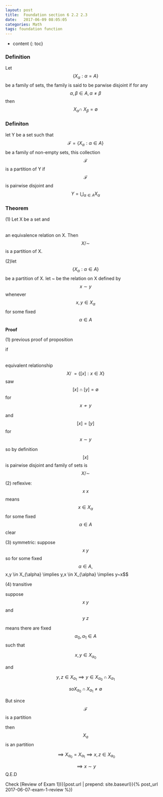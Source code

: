 ```yaml
---
layout: post
title:  Foundation section 6 2.2 2.3
date:   2017-06-09 08:05:05
categories: Math
tags: foundation function 
---
```

* content
{: toc}






### Definition
Let $$\{X_{\alpha}: \alpha = A\}$$ be a family of sets, the family is said to be parwise disjoint if for any $$\alpha,\beta \in A,\alpha ≠ \beta$$ then $$X_{\alpha} \cap \ X_{\beta}= \emptyset$$

### Definiton
let Y be a set such that $$\mathcal{F}=\{X_{\alpha}:\alpha \in A\}$$
be a family of non-empty sets, this collection $$\mathcal{F}$$ is a partition of Y if $$\mathcal{F}$$ is pairwise disjoint and $$Y = \bigcup_{\alpha \in A} X_{\alpha}$$

### Theorem 
(1)
Let X be a set and $$~$$ an equivalence relation on X. Then $$X / \sim $$ is a partition of X.

(2)let $$\{X_{\alpha}:\alpha \in A\}$$ be a partition of X. let ~ be the relation on X defined by $$x \sim y$$ whenever $$x,y \in X_{\alpha}$$ for some fixed $$\alpha \in A$$

**Proof**

(1)
previous proof of proposition

if $$~$$ equivalent relationship
$$X / ~ = \{[x]:x\in X\}$$
saw $$[x] \cap [y]= \emptyset$$ for $$x \not\sim y$$ 

and $$[x]=[y]$$ for $$x \sim y$$

so by definition $$[x]$$ is pairwise disjoint and family of sets is $$X / \sim$$



(2)
reflexive: 
$$x~x$$ means $$x\in X_{\alpha}$$ for some fixed $$\alpha \in A 
$$clear


(3)
symmetric: 
suppose $$x ~ y$$ so for some fixed $$\alpha \in A, $$x,y \in X_{\alpha} \implies y,x \in X_{\alpha} \implies y~x$$

(4)
transitive

suppose $$x~y$$ and $$y~z$$

means there are fixed $$\alpha_{0},\alpha_{1} \in A$$ such that

$$x,y \in X_{\alpha_{0}}$$ 

and 

$$y,z \in X_{a_{1}} \implies y \in X_{\alpha_{0}} \cap X_{\alpha_{1}}$$

$$so X_{a_{0}} \cap X_{a_{1}} ≠ \emptyset$$

But since $$\mathcal{F}$$ is a partition

then $$X_{a}$$ is an partition

$$\implies X_{a_{0}} = X_{a_{1}} \implies x,z \in X_{a_{0}}$$

$$\implies x \sim y$$ Q.E.D


Check [Review of Exam 1]({{post.url | prepend: site.baseurl}}{% post_url 2017-06-07-exam-1-review %})


